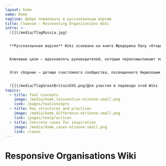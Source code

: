 ```yaml
---
layout: home
name: Home
tagline: Добро пожаловать в русскоязычную версию
title: Главная — Reinventing Organizations Wiki
intro: >-
  ![](/media/flagRussia.jpg)   


  **Русскоязычная версия** Wiki основана на книге Фредерика Лалу «Открывая организации будущего». 


  Ключевые цели — вдохновлять руководителей, которые переосмысливают подход в моделях управления организации, и служить практическим руководством для создания бирюзовых команд!


  Этот сборник — детище счастливого сообщества, посвященного бирюзовым организациям, появляющимся повсюду. Приглашаем [присоединиться к нам и внести вклад](/pages/how-can-you-contribute) в добавление практик и идей в Wiki.


  ![](/media/flagGreatBritainXXS.png)Для участия в переводе этой Wiki     [нажмите сюда](/pages/translations) (на венгерском и испанском языках контент готов. На русском, китайском и французском в процессе).
topics:
  - title: Teal Concepts
    image: /media/home_reinvention-etienne-small.png
    link: /pages/tealconcepts
  - title: Key structures and practices
    image: /media/home_difference-etrienne-small.png
    link: /pages/tealpractices
  - title: Concrete cases for inspiration
    image: /media/home_cases-etienne-small.png
    link: /cases
---
```


# Responsive Organisations Wiki
